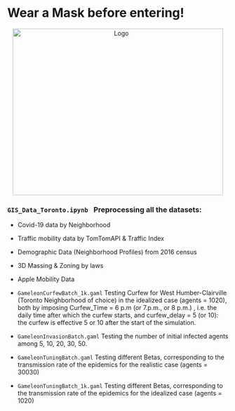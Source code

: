 # Wear a Mask before entering! 

<p align="center">
  <a href="https://github.com/sazio/GAMELEON">
    <img src="https://github.com/sazio/GAMELEON/blob/master/Img/GAMELEON_Masked.png?raw=true" alt="Logo" width="480" height="380">
  </a>
</p>


###  ```GIS_Data_Toronto.ipynb ``` Preprocessing all the datasets:
 * Covid-19 data by Neighborhood 
 * Traffic mobility data by TomTomAPI & Traffic Index
 * Demographic Data (Neighborhood Profiles) from 2016 census 
 * 3D Massing & Zoning by laws 
 * Apple Mobility Data 


*  ``` GameleonCurfewBatch_1k.gaml ``` Testing Curfew for West Humber-Clairville (Toronto Neighborhood of choice) in the idealized case (agents = 1020), both by imposing Curfew_Time = 6 p.m (or 7.p.m., or 8 p.m.) , i.e. the daily time after which the curfew starts, and curfew_delay = 5 (or 10): the curfew is effective 5 or 10  after the start of the simulation.

*  ``` GameleonInvasionBatch.gaml ``` Testing the number of initial infected agents among 5, 10, 20, 30, 50.

*  ``` GameleonTuningBatch.gaml ``` Testing different Betas, corresponding to the transmission rate of the epidemics for the realistic case (agents = 30030)

*  ``` GameleonTuningBatch_1k.gaml ``` Testing different Betas, corresponding to the transmission rate of the epidemics for the idealized case (agents = 1020)
